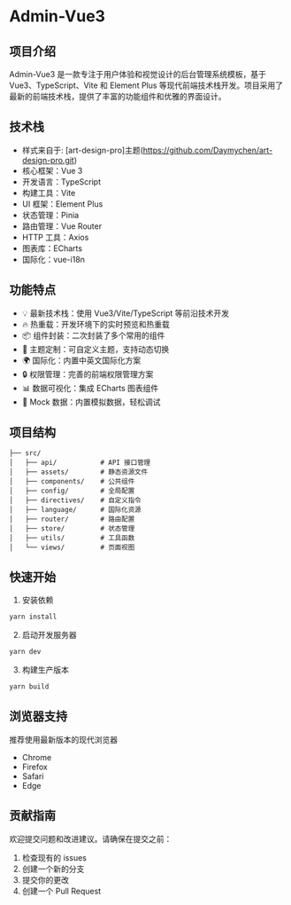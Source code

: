 # Admin-Vue3

## 项目介绍
Admin-Vue3 是一款专注于用户体验和视觉设计的后台管理系统模板，基于 Vue3、TypeScript、Vite 和 Element Plus 等现代前端技术栈开发。项目采用了最新的前端技术栈，提供了丰富的功能组件和优雅的界面设计。

## 技术栈
- 样式来自于: [art-design-pro]主题(https://github.com/Daymychen/art-design-pro.git)
- 核心框架：Vue 3
- 开发语言：TypeScript
- 构建工具：Vite
- UI 框架：Element Plus
- 状态管理：Pinia
- 路由管理：Vue Router
- HTTP 工具：Axios
- 图表库：ECharts
- 国际化：vue-i18n

## 功能特点
- 💡 最新技术栈：使用 Vue3/Vite/TypeScript 等前沿技术开发
- 🔥 热重载：开发环境下的实时预览和热重载
- 📦 组件封装：二次封装了多个常用的组件
- 🎨 主题定制：可自定义主题，支持动态切换
- 🌍 国际化：内置中英文国际化方案
- 🔒 权限管理：完善的前端权限管理方案
- 📊 数据可视化：集成 ECharts 图表组件
- 🎯 Mock 数据：内置模拟数据，轻松调试

## 项目结构
```
├── src/
│   ├── api/           # API 接口管理
│   ├── assets/        # 静态资源文件
│   ├── components/    # 公共组件
│   ├── config/        # 全局配置
│   ├── directives/    # 自定义指令
│   ├── language/      # 国际化资源
│   ├── router/        # 路由配置
│   ├── store/         # 状态管理
│   ├── utils/         # 工具函数
│   └── views/         # 页面视图
```

## 快速开始

1. 安装依赖
```bash
yarn install
```

2. 启动开发服务器
```bash
yarn dev
```

3. 构建生产版本
```bash
yarn build
```

## 浏览器支持
推荐使用最新版本的现代浏览器
- Chrome
- Firefox
- Safari
- Edge

## 贡献指南
欢迎提交问题和改进建议。请确保在提交之前：
1. 检查现有的 issues
2. 创建一个新的分支
3. 提交你的更改
4. 创建一个 Pull Request
